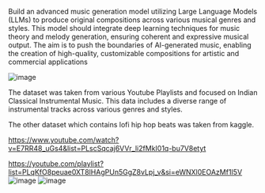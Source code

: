 Build an advanced music generation model utilizing Large Language Models (LLMs) to produce original compositions across various musical genres and styles. This model should integrate deep learning techniques for music theory and melody generation, ensuring coherent and expressive musical output. The aim is to push the boundaries of AI-generated music, enabling the creation of high-quality, customizable compositions for artistic and commercial applications

![image](https://github.com/user-attachments/assets/77ddc629-728c-4bba-82f3-c8bd237795f0)

The dataset was  taken from various  Youtube Playlists and focused on Indian Classical Instrumental Music. This data includes a diverse range of instrumental tracks across various genres and styles.
  
The other dataset which contains lofi hip hop beats was taken from kaggle.

https://www.youtube.com/watch?v=E7RR48_uGs4&list=PLscSqcaj6VVr_li2fMkI01q-bu7V8etyt

https://youtube.com/playlist?list=PLqKfO8peuae0XT8lHAgPUn5GgZ8vLpj_v&si=eWNXl0EOAzMf1I5V
![image](https://github.com/user-attachments/assets/643de16d-e97e-48d6-be83-85e6179d11f9)
![image](https://github.com/user-attachments/assets/87ffdc60-ae38-43f9-9d28-5b02a7efd699)


